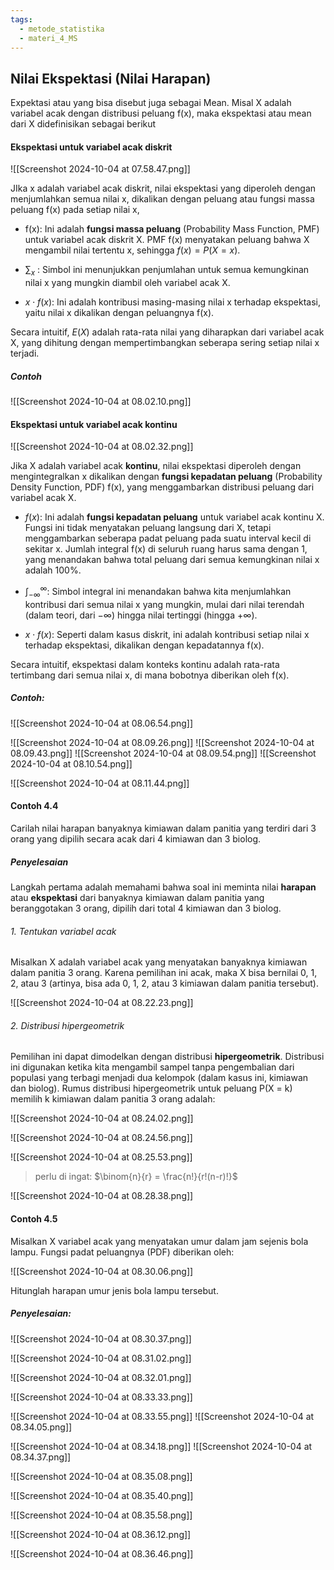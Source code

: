 ```yaml
---
tags:
  - metode_statistika
  - materi_4_MS
---
```

## Nilai Ekspektasi (Nilai Harapan)

Expektasi atau yang bisa disebut juga sebagai Mean. Misal X adalah variabel acak dengan distribusi peluang f(x), maka ekspektasi atau mean dari X didefinisikan sebagai berikut

#### Ekspektasi untuk variabel acak diskrit

![[Screenshot 2024-10-04 at 07.58.47.png]]

JIka x adalah variabel acak diskrit, nilai ekspektasi yang diperoleh dengan menjumlahkan semua nilai x, dikalikan dengan peluang atau fungsi massa peluang f(x) pada setiap nilai x,

- f(x): Ini adalah **fungsi massa peluang** (Probability Mass Function, PMF) untuk variabel acak diskrit X. PMF f(x) menyatakan peluang bahwa X mengambil nilai tertentu x, sehingga $f(x) = P(X = x)$.

- $\sum_{x}$ : Simbol ini menunjukkan penjumlahan untuk semua kemungkinan nilai x yang mungkin diambil oleh variabel acak X.

- $x \cdot f(x)$: Ini adalah kontribusi masing-masing nilai x terhadap ekspektasi, yaitu nilai x dikalikan dengan peluangnya f(x).

Secara intuitif, $E(X)$ adalah rata-rata nilai yang diharapkan dari variabel acak X, yang dihitung dengan mempertimbangkan seberapa sering setiap nilai x terjadi.

##### Contoh

![[Screenshot 2024-10-04 at 08.02.10.png]]

#### Ekspektasi untuk variabel acak kontinu

![[Screenshot 2024-10-04 at 08.02.32.png]]

Jika X adalah variabel acak **kontinu**, nilai ekspektasi diperoleh dengan mengintegralkan x dikalikan dengan **fungsi kepadatan peluang** (Probability Density Function, PDF) f(x), yang menggambarkan distribusi peluang dari variabel acak X.

- $f(x)$: Ini adalah **fungsi kepadatan peluang** untuk variabel acak kontinu X. Fungsi ini tidak menyatakan peluang langsung dari X, tetapi menggambarkan seberapa padat peluang pada suatu interval kecil di sekitar x. Jumlah integral f(x) di seluruh ruang harus sama dengan 1, yang menandakan bahwa total peluang dari semua kemungkinan nilai x adalah 100%.

- $\int_{-\infty}^{\infty}$​: Simbol integral ini menandakan bahwa kita menjumlahkan kontribusi dari semua nilai x yang mungkin, mulai dari nilai terendah (dalam teori, dari $-\infty$) hingga nilai tertinggi (hingga $+\infty$).

- $x \cdot f(x)$: Seperti dalam kasus diskrit, ini adalah kontribusi setiap nilai x terhadap ekspektasi, dikalikan dengan kepadatannya f(x).


Secara intuitif, ekspektasi dalam konteks kontinu adalah rata-rata tertimbang dari semua nilai x, di mana bobotnya diberikan oleh f(x).

##### Contoh:
![[Screenshot 2024-10-04 at 08.06.54.png]]

![[Screenshot 2024-10-04 at 08.09.26.png]]
![[Screenshot 2024-10-04 at 08.09.43.png]]
![[Screenshot 2024-10-04 at 08.09.54.png]]
![[Screenshot 2024-10-04 at 08.10.54.png]]

![[Screenshot 2024-10-04 at 08.11.44.png]]

#### Contoh 4.4

Carilah nilai harapan banyaknya kimiawan dalam panitia yang terdiri dari 3 orang yang dipilih secara acak dari 4 kimiawan dan 3 biolog.

##### Penyelesaian
Langkah pertama adalah memahami bahwa soal ini meminta nilai **harapan** atau **ekspektasi** dari banyaknya kimiawan dalam panitia yang beranggotakan 3 orang, dipilih dari total 4 kimiawan dan 3 biolog.

###### 1. Tentukan variabel acak

Misalkan X adalah variabel acak yang menyatakan banyaknya kimiawan dalam panitia 3 orang. Karena pemilihan ini acak, maka X bisa bernilai 0, 1, 2, atau 3 (artinya, bisa ada 0, 1, 2, atau 3 kimiawan dalam panitia tersebut).

![[Screenshot 2024-10-04 at 08.22.23.png]]

###### 2. Distribusi hipergeometrik 

Pemilihan ini dapat dimodelkan dengan distribusi **hipergeometrik**. Distribusi ini digunakan ketika kita mengambil sampel tanpa pengembalian dari populasi yang terbagi menjadi dua kelompok (dalam kasus ini, kimiawan dan biolog). Rumus distribusi hipergeometrik untuk peluang P(X = k) memilih k kimiawan dalam panitia 3 orang adalah:

![[Screenshot 2024-10-04 at 08.24.02.png]]

![[Screenshot 2024-10-04 at 08.24.56.png]]

![[Screenshot 2024-10-04 at 08.25.53.png]]
> perlu di ingat:
> $\binom{n}{r} = \frac{n!}{r!(n-r)!}$


![[Screenshot 2024-10-04 at 08.28.38.png]]


#### Contoh 4.5

Misalkan X variabel acak yang menyatakan umur dalam jam sejenis bola lampu. Fungsi padat peluangnya (PDF) diberikan oleh:

![[Screenshot 2024-10-04 at 08.30.06.png]]

Hitunglah harapan umur jenis bola lampu tersebut.

##### Penyelesaian:

![[Screenshot 2024-10-04 at 08.30.37.png]]


![[Screenshot 2024-10-04 at 08.31.02.png]]

![[Screenshot 2024-10-04 at 08.32.01.png]]

![[Screenshot 2024-10-04 at 08.33.33.png]]

![[Screenshot 2024-10-04 at 08.33.55.png]]
![[Screenshot 2024-10-04 at 08.34.05.png]]

![[Screenshot 2024-10-04 at 08.34.18.png]]
![[Screenshot 2024-10-04 at 08.34.37.png]]

![[Screenshot 2024-10-04 at 08.35.08.png]]

![[Screenshot 2024-10-04 at 08.35.40.png]]

![[Screenshot 2024-10-04 at 08.35.58.png]]

![[Screenshot 2024-10-04 at 08.36.12.png]]

![[Screenshot 2024-10-04 at 08.36.46.png]]





